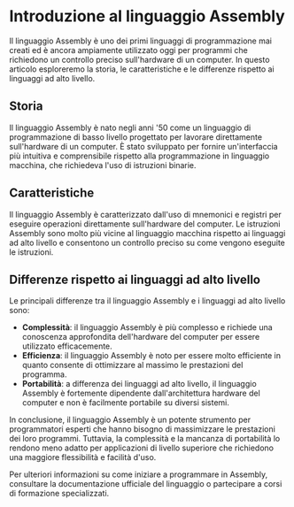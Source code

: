 # Introduzione al linguaggio Assembly

Il linguaggio Assembly è uno dei primi linguaggi di programmazione mai creati ed è ancora ampiamente utilizzato oggi per programmi che richiedono un controllo preciso sull'hardware di un computer. In questo articolo esploreremo la storia, le caratteristiche e le differenze rispetto ai linguaggi ad alto livello.

## Storia

Il linguaggio Assembly è nato negli anni '50 come un linguaggio di programmazione di basso livello progettato per lavorare direttamente sull'hardware di un computer. È stato sviluppato per fornire un'interfaccia più intuitiva e comprensibile rispetto alla programmazione in linguaggio macchina, che richiedeva l'uso di istruzioni binarie.

## Caratteristiche

Il linguaggio Assembly è caratterizzato dall'uso di mnemonici e registri per eseguire operazioni direttamente sull'hardware del computer. Le istruzioni Assembly sono molto più vicine al linguaggio macchina rispetto ai linguaggi ad alto livello e consentono un controllo preciso su come vengono eseguite le istruzioni.

## Differenze rispetto ai linguaggi ad alto livello

Le principali differenze tra il linguaggio Assembly e i linguaggi ad alto livello sono:

- **Complessità**: il linguaggio Assembly è più complesso e richiede una conoscenza approfondita dell'hardware del computer per essere utilizzato efficacemente.
- **Efficienza**: il linguaggio Assembly è noto per essere molto efficiente in quanto consente di ottimizzare al massimo le prestazioni del programma.
- **Portabilità**: a differenza dei linguaggi ad alto livello, il linguaggio Assembly è fortemente dipendente dall'architettura hardware del computer e non è facilmente portabile su diversi sistemi.

In conclusione, il linguaggio Assembly è un potente strumento per programmatori esperti che hanno bisogno di massimizzare le prestazioni dei loro programmi. Tuttavia, la complessità e la mancanza di portabilità lo rendono meno adatto per applicazioni di livello superiore che richiedono una maggiore flessibilità e facilità d'uso.

Per ulteriori informazioni su come iniziare a programmare in Assembly, consultare la documentazione ufficiale del linguaggio o partecipare a corsi di formazione specializzati.
